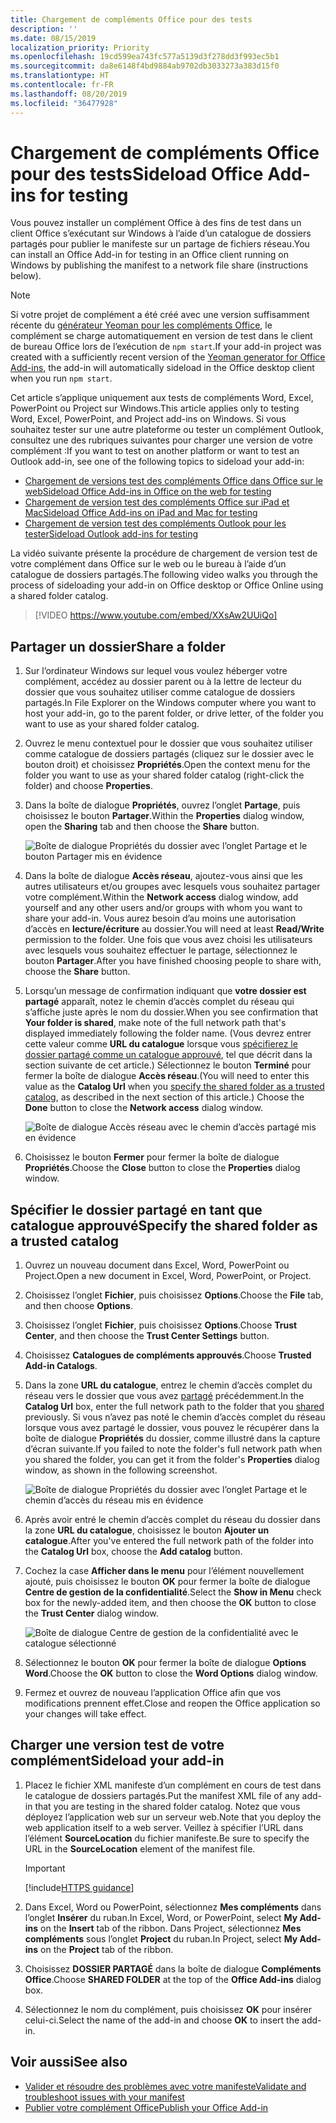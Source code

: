 ```yaml
---
title: Chargement de compléments Office pour des tests
description: ''
ms.date: 08/15/2019
localization_priority: Priority
ms.openlocfilehash: 19cd599ea743fc577a5139d3f278dd3f993ec5b1
ms.sourcegitcommit: da8e6148f4bd9884ab9702db3033273a383d15f0
ms.translationtype: HT
ms.contentlocale: fr-FR
ms.lasthandoff: 08/20/2019
ms.locfileid: "36477928"
---
```

# <a name="sideload-office-add-ins-for-testing"></a><span data-ttu-id="4785d-102">Chargement de compléments Office pour des tests</span><span class="sxs-lookup"><span data-stu-id="4785d-102">Sideload Office Add-ins for testing</span></span>

<span data-ttu-id="4785d-103">Vous pouvez installer un complément Office à des fins de test dans un client Office s’exécutant sur Windows à l’aide d’un catalogue de dossiers partagés pour publier le manifeste sur un partage de fichiers réseau.</span><span class="sxs-lookup"><span data-stu-id="4785d-103">You can install an Office Add-in for testing in an Office client running on Windows by publishing the manifest to a network file share (instructions below).</span></span>

> [!NOTE]
> <span data-ttu-id="4785d-104">Si votre projet de complément a été créé avec une version suffisamment récente du [générateur Yeoman pour les compléments Office](https://github.com/OfficeDev/generator-office), le complément se charge automatiquement en version de test dans le client de bureau Office lors de l’exécution de `npm start`.</span><span class="sxs-lookup"><span data-stu-id="4785d-104">If your add-in project was created with a sufficiently recent version of the [Yeoman generator for Office Add-ins](https://github.com/OfficeDev/generator-office), the add-in will automatically sideload in the Office desktop client when you run `npm start`.</span></span>

<span data-ttu-id="4785d-105">Cet article s’applique uniquement aux tests de compléments Word, Excel, PowerPoint ou Project sur Windows.</span><span class="sxs-lookup"><span data-stu-id="4785d-105">This article applies only to testing Word, Excel, PowerPoint, and Project add-ins on Windows.</span></span> <span data-ttu-id="4785d-106">Si vous souhaitez tester sur une autre plateforme ou tester un complément Outlook, consultez une des rubriques suivantes pour charger une version de votre complément :</span><span class="sxs-lookup"><span data-stu-id="4785d-106">If you want to test on another platform or want to test an Outlook add-in, see one of the following topics to sideload your add-in:</span></span>

- [<span data-ttu-id="4785d-107">Chargement de versions test des compléments Office dans Office sur le web</span><span class="sxs-lookup"><span data-stu-id="4785d-107">Sideload Office Add-ins in Office on the web for testing</span></span>](sideload-office-add-ins-for-testing.md)
- [<span data-ttu-id="4785d-108">Chargement de version test des compléments Office sur iPad et Mac</span><span class="sxs-lookup"><span data-stu-id="4785d-108">Sideload Office Add-ins on iPad and Mac for testing</span></span>](sideload-an-office-add-in-on-ipad-and-mac.md)
- [<span data-ttu-id="4785d-109">Chargement de version test des compléments Outlook pour les tester</span><span class="sxs-lookup"><span data-stu-id="4785d-109">Sideload Outlook add-ins for testing</span></span>](/outlook/add-ins/sideload-outlook-add-ins-for-testing)

<span data-ttu-id="4785d-110">La vidéo suivante présente la procédure de chargement de version test de votre complément dans Office sur le web ou le bureau à l’aide d’un catalogue de dossiers partagés.</span><span class="sxs-lookup"><span data-stu-id="4785d-110">The following video walks you through the process of sideloading your add-in on Office desktop or Office Online using a shared folder catalog.</span></span>  

> [!VIDEO https://www.youtube.com/embed/XXsAw2UUiQo]

## <a name="share-a-folder"></a><span data-ttu-id="4785d-111">Partager un dossier</span><span class="sxs-lookup"><span data-stu-id="4785d-111">Share a folder</span></span>

1. <span data-ttu-id="4785d-112">Sur l’ordinateur Windows sur lequel vous voulez héberger votre complément, accédez au dossier parent ou à la lettre de lecteur du dossier que vous souhaitez utiliser comme catalogue de dossiers partagés.</span><span class="sxs-lookup"><span data-stu-id="4785d-112">In File Explorer on the Windows computer where you want to host your add-in, go to the parent folder, or drive letter, of the folder you want to use as your shared folder catalog.</span></span>

2. <span data-ttu-id="4785d-113">Ouvrez le menu contextuel pour le dossier que vous souhaitez utiliser comme catalogue de dossiers partagés (cliquez sur le dossier avec le bouton droit) et choisissez **Propriétés**.</span><span class="sxs-lookup"><span data-stu-id="4785d-113">Open the context menu for the folder you want to use as your shared folder catalog (right-click the folder) and choose **Properties**.</span></span>

3. <span data-ttu-id="4785d-114">Dans la boîte de dialogue **Propriétés**, ouvrez l’onglet **Partage**, puis choisissez le bouton **Partager**.</span><span class="sxs-lookup"><span data-stu-id="4785d-114">Within the **Properties** dialog window, open the **Sharing** tab and then choose the **Share** button.</span></span>

    ![Boîte de dialogue Propriétés du dossier avec l’onglet Partage et le bouton Partager mis en évidence](../images/sideload-windows-properties-dialog.png)

4. <span data-ttu-id="4785d-116">Dans la boîte de dialogue **Accès réseau**, ajoutez-vous ainsi que les autres utilisateurs et/ou groupes avec lesquels vous souhaitez partager votre complément.</span><span class="sxs-lookup"><span data-stu-id="4785d-116">Within the **Network access** dialog window, add yourself and any other users and/or groups with whom you want to share your add-in.</span></span> <span data-ttu-id="4785d-117">Vous aurez besoin d’au moins une autorisation d’accès en **lecture/écriture** au dossier.</span><span class="sxs-lookup"><span data-stu-id="4785d-117">You will need at least **Read/Write** permission to the folder.</span></span> <span data-ttu-id="4785d-118">Une fois que vous avez choisi les utilisateurs avec lesquels vous souhaitez effectuer le partage, sélectionnez le bouton **Partager**.</span><span class="sxs-lookup"><span data-stu-id="4785d-118">After you have finished choosing people to share with, choose the **Share** button.</span></span>

5. <span data-ttu-id="4785d-119">Lorsqu’un message de confirmation indiquant que **votre dossier est partagé** apparaît, notez le chemin d’accès complet du réseau qui s’affiche juste après le nom du dossier.</span><span class="sxs-lookup"><span data-stu-id="4785d-119">When you see confirmation that **Your folder is shared**, make note of the full network path that's displayed immediately following the folder name.</span></span> <span data-ttu-id="4785d-120">(Vous devrez entrer cette valeur comme **URL du catalogue** lorsque vous [spécifierez le dossier partagé comme un catalogue approuvé](#specify-the-shared-folder-as-a-trusted-catalog), tel que décrit dans la section suivante de cet article.) Sélectionnez le bouton **Terminé** pour fermer la boîte de dialogue **Accès réseau**.</span><span class="sxs-lookup"><span data-stu-id="4785d-120">(You will need to enter this value as the **Catalog Url** when you [specify the shared folder as a trusted catalog](#specify-the-shared-folder-as-a-trusted-catalog), as described in the next section of this article.) Choose the **Done** button to close the **Network access** dialog window.</span></span>

   ![Boîte de dialogue Accès réseau avec le chemin d’accès partagé mis en évidence](../images/sideload-windows-network-access-dialog.png)

6. <span data-ttu-id="4785d-122">Choisissez le bouton **Fermer** pour fermer la boîte de dialogue **Propriétés**.</span><span class="sxs-lookup"><span data-stu-id="4785d-122">Choose the **Close** button to close the **Properties** dialog window.</span></span>

## <a name="specify-the-shared-folder-as-a-trusted-catalog"></a><span data-ttu-id="4785d-123">Spécifier le dossier partagé en tant que catalogue approuvé</span><span class="sxs-lookup"><span data-stu-id="4785d-123">Specify the shared folder as a trusted catalog</span></span>
      
1. <span data-ttu-id="4785d-124">Ouvrez un nouveau document dans Excel, Word, PowerPoint ou Project.</span><span class="sxs-lookup"><span data-stu-id="4785d-124">Open a new document in Excel, Word, PowerPoint, or Project.</span></span>
    
2. <span data-ttu-id="4785d-125">Choisissez l’onglet **Fichier**, puis choisissez **Options**.</span><span class="sxs-lookup"><span data-stu-id="4785d-125">Choose the **File** tab, and then choose **Options**.</span></span>
    
3. <span data-ttu-id="4785d-126">Choisissez l’onglet **Fichier**, puis choisissez **Options**.</span><span class="sxs-lookup"><span data-stu-id="4785d-126">Choose **Trust Center**, and then choose the **Trust Center Settings** button.</span></span>
    
4. <span data-ttu-id="4785d-127">Choisissez **Catalogues de compléments approuvés**.</span><span class="sxs-lookup"><span data-stu-id="4785d-127">Choose **Trusted Add-in Catalogs**.</span></span>
    
5. <span data-ttu-id="4785d-128">Dans la zone **URL du catalogue**, entrez le chemin d’accès complet du réseau vers le dossier que vous avez [partagé](#share-a-folder) précédemment.</span><span class="sxs-lookup"><span data-stu-id="4785d-128">In the **Catalog Url** box, enter the full network path to the folder that you [shared](#share-a-folder) previously.</span></span> <span data-ttu-id="4785d-129">Si vous n’avez pas noté le chemin d’accès complet du réseau lorsque vous avez partagé le dossier, vous pouvez le récupérer dans la boîte de dialogue **Propriétés** du dossier, comme illustré dans la capture d’écran suivante.</span><span class="sxs-lookup"><span data-stu-id="4785d-129">If you failed to note the folder's full network path when you shared the folder, you can get it from the folder's **Properties** dialog window, as shown in the following screenshot.</span></span> 

    ![Boîte de dialogue Propriétés du dossier avec l’onglet Partage et le chemin d’accès du réseau mis en évidence](../images/sideload-windows-properties-dialog-2.png)
    
6. <span data-ttu-id="4785d-131">Après avoir entré le chemin d’accès complet du réseau du dossier dans la zone **URL du catalogue**, choisissez le bouton **Ajouter un catalogue**.</span><span class="sxs-lookup"><span data-stu-id="4785d-131">After you've entered the full network path of the folder into the **Catalog Url** box, choose the **Add catalog** button.</span></span>

7. <span data-ttu-id="4785d-132">Cochez la case **Afficher dans le menu** pour l’élément nouvellement ajouté, puis choisissez le bouton **OK** pour fermer la boîte de dialogue **Centre de gestion de la confidentialité**.</span><span class="sxs-lookup"><span data-stu-id="4785d-132">Select the **Show in Menu** check box for the newly-added item, and then choose the **OK** button to close the **Trust Center** dialog window.</span></span> 

    ![Boîte de dialogue Centre de gestion de la confidentialité avec le catalogue sélectionné](../images/sideload-windows-trust-center-dialog.png)

8. <span data-ttu-id="4785d-134">Sélectionnez le bouton **OK** pour fermer la boîte de dialogue **Options Word**.</span><span class="sxs-lookup"><span data-stu-id="4785d-134">Choose the **OK** button to close the **Word Options** dialog window.</span></span>

9. <span data-ttu-id="4785d-135">Fermez et ouvrez de nouveau l’application Office afin que vos modifications prennent effet.</span><span class="sxs-lookup"><span data-stu-id="4785d-135">Close and reopen the Office application so your changes will take effect.</span></span>
    

## <a name="sideload-your-add-in"></a><span data-ttu-id="4785d-136">Charger une version test de votre complément</span><span class="sxs-lookup"><span data-stu-id="4785d-136">Sideload your add-in</span></span>


1. <span data-ttu-id="4785d-137">Placez le fichier XML manifeste d’un complément en cours de test dans le catalogue de dossiers partagés.</span><span class="sxs-lookup"><span data-stu-id="4785d-137">Put the manifest XML file of any add-in that you are testing in the shared folder catalog.</span></span> <span data-ttu-id="4785d-138">Notez que vous déployez l’application web sur un serveur web.</span><span class="sxs-lookup"><span data-stu-id="4785d-138">Note that you deploy the web application itself to a web server.</span></span> <span data-ttu-id="4785d-139">Veillez à spécifier l’URL dans l’élément **SourceLocation** du fichier manifeste.</span><span class="sxs-lookup"><span data-stu-id="4785d-139">Be sure to specify the URL in the **SourceLocation** element of the manifest file.</span></span>

    > [!IMPORTANT]
    > [!include[HTTPS guidance](../includes/https-guidance.md)]

2. <span data-ttu-id="4785d-140">Dans Excel, Word ou PowerPoint, sélectionnez **Mes compléments** dans l’onglet **Insérer** du ruban.</span><span class="sxs-lookup"><span data-stu-id="4785d-140">In Excel, Word, or PowerPoint, select **My Add-ins** on the **Insert** tab of the ribbon.</span></span> <span data-ttu-id="4785d-141">Dans Project, sélectionnez **Mes compléments** sous l’onglet **Project** du ruban.</span><span class="sxs-lookup"><span data-stu-id="4785d-141">In Project, select **My Add-ins** on the **Project** tab of the ribbon.</span></span> 

3. <span data-ttu-id="4785d-142">Choisissez **DOSSIER PARTAGÉ** dans la boîte de dialogue **Compléments Office**.</span><span class="sxs-lookup"><span data-stu-id="4785d-142">Choose **SHARED FOLDER** at the top of the **Office Add-ins** dialog box.</span></span>

4. <span data-ttu-id="4785d-143">Sélectionnez le nom du complément, puis choisissez **OK** pour insérer celui-ci.</span><span class="sxs-lookup"><span data-stu-id="4785d-143">Select the name of the add-in and choose **OK** to insert the add-in.</span></span>

## <a name="see-also"></a><span data-ttu-id="4785d-144">Voir aussi</span><span class="sxs-lookup"><span data-stu-id="4785d-144">See also</span></span>

- [<span data-ttu-id="4785d-145">Valider et résoudre des problèmes avec votre manifeste</span><span class="sxs-lookup"><span data-stu-id="4785d-145">Validate and troubleshoot issues with your manifest</span></span>](troubleshoot-manifest.md)
- [<span data-ttu-id="4785d-146">Publier votre complément Office</span><span class="sxs-lookup"><span data-stu-id="4785d-146">Publish your Office Add-in</span></span>](../publish/publish.md)
    
